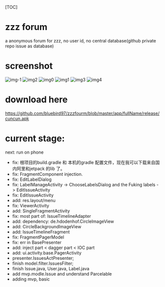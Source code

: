 [TOC]

# zzz forum

a anonymous forum for zzz, no user id, no central database(github private repo issue as database)

# screenshot

![img-1](./img/img-1.jpg)
![img2](./img/img2.jpg)
![img0](./img/img0.jpg)
![img1](./img/img1.jpg)
![img3](./img/img3.jpg)
![img4](./img/img4.jpg)

# download here

https://github.com/bluebird97/zzzfourm/blob/master/app/fullName/release/cuncun.apk

# current stage:

next:  run on phone

- fix: 根项目的build.gradle 和 本机的gradle 配置文件，现在我可以下载来自国内阿里和jetpack 的lib 了。
- fix: FragmentComponent injection.
- fix: EditLabelDialog
- fix: LabelManageActivity -> ChooseLabelsDialog and the Fuking labels  -> EditIssueActivity 
- fix: EditIssueActivity
- add: res.layout/menu
- fix: ViewerActivity
- add: SingleFragmentActivity
- fix: most part of: IssueTimelineAdapter
- add: dependency: de.hdodenhof.CircleImageView
- add: CircleBackgroundImageView
- add: IssueTimelineFragment                    
- fix: FragmentPagerModel
- fix: err in BasePresenter
- add: inject part < dagger part < IOC part
- add: ui.activity.base.PagerActivity
- presenter.IssuesActPresenter;
- finish model.filter.IssuesFilter;
- finish Issue.java, User.java, Label.java
- add mvp.modle.Issue and understand Parcelable
- adding mvp, basic


